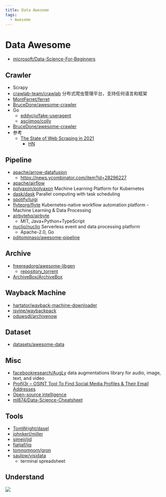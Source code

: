 ```yaml
---
title: Data Awesome
tags:
  - Awesome
---
```


# Data Awesome

- [microsoft/Data-Science-For-Beginners](https://github.com/microsoft/Data-Science-For-Beginners)

## Crawler

- Scrapy
- [crawlab-team/crawlab](https://github.com/crawlab-team/crawlab)
  分布式爬虫管理平台，支持任何语言和框架
- [MontFerret/ferret](https://github.com/MontFerret/ferret)
- [BruceDone/awesome-crawler](https://github.com/BruceDone/awesome-crawler)
- Go
  - [eddycjy/fake-useragent](https://github.com/eddycjy/fake-useragent)
  - [asciimoo/colly](https://github.com/asciimoo/colly)
- [BruceDone/awesome-crawler](https://github.com/BruceDone/awesome-crawler)
- 参考
  - [The State of Web Scraping in 2021](https://mihaisplace.blog/2021/10/03/the-state-of-web-scraping-in-2021/)
    - [HN](https://news.ycombinator.com/item?id=28827509)

## Pipeline

- [apache/arrow-datafusion](https://github.com/apache/arrow-datafusion)
  - https://news.ycombinator.com/item?id=28296227
- [apache/airflow](https://github.com/apache/airflow)
- [polyaxon/polyaxon](https://github.com/polyaxon/polyaxon)
  Machine Learning Platform for Kubernetes
- [dask/dask](https://github.com/dask/dask)
  Parallel computing with task scheduling
- [spotify/luigi](https://github.com/spotify/luigi)
- [flyteorg/flyte](https://github.com/flyteorg/flyte)
  Kubernetes-native workflow automation platform - Machine Learning & Data Processing
- [airbytehq/airbyte](https://github.com/airbytehq/airbyte)
  - MIT, Java+Python+TypeScript
- [nuclio/nuclio](https://github.com/nuclio/nuclio)
  Serverless event and data processing platform
  - Apache-2.0, Go
- [pditommaso/awesome-pipeline](https://github.com/pditommaso/awesome-pipeline)

## Archive

- [freereadorg/awesome-libgen](https://github.com/freereadorg/awesome-libgen)
  - [repository_torrent](http://libgen.rs/scimag/repository_torrent/)
- [ArchiveBox/ArchiveBox](https://github.com/ArchiveBox/ArchiveBox)

## Wayback Machine

- [hartator/wayback-machine-downloader](https://github.com/hartator/wayback-machine-downloader)
- [jsvine/waybackpack](https://github.com/jsvine/waybackpack)
- [oduwsdl/archivenow](https://github.com/oduwsdl/archivenow)

## Dataset

- [datasets/awesome-data](https://github.com/datasets/awesome-data)

## Misc

- [facebookresearch/AugLy](https://github.com/facebookresearch/AugLy)
  data augmentations library for audio, image, text, and video
- [Profil3r – OSINT Tool To Find Social Media Profiles & Their Email Addresses](https://skynettools.com/profil3r-osint-tool-to-find-social-media-profiles-their-email-addresses/)
- [Open-source intelligence](https://en.wikipedia.org/wiki/Open-source_intelligence)
- [ml874/Data-Science-Cheatsheet](https://github.com/ml874/Data-Science-Cheatsheet)

## Tools

- [TomWright/dasel](https://github.com/TomWright/dasel)
- [johnkerl/miller](https://github.com/johnkerl/miller)
- [simeji/jid](https://github.com/simeji/jid)
- [fiatjaf/jiq](https://github.com/fiatjaf/jiq)
- [tomnomnom/gron](https://github.com/tomnomnom/gron)
- [saulpw/visidata](https://github.com/saulpw/visidata)
  - terminal spreadsheet

## Understand

![](http://dlib.net/ml_guide.svg)
